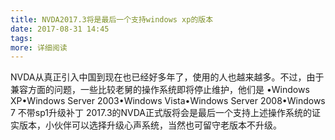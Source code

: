 ```yaml
---
title: NVDA2017.3将是最后一个支持windows xp的版本
date: 2017-08-31 14:45
tags:
more: 详细阅读
---
```

NVDA从真正引入中国到现在也已经好多年了，使用的人也越来越多。不过，由于兼容方面的问题，一些比较老舅的操作系统即将停止维护，他们是
•Windows XP•Windows Server 2003•Windows Vista•Windows Server 2008•Windows 7 不带sp1升级补丁
2017.3的NVDA正式版将会是最后一个支持上述操作系统的证实版本，小伙伴可以选择升级心声系统，当然也可留守老版本不升级。